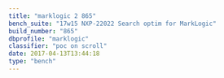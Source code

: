 ```yaml
---
title: "marklogic 2 865"
bench_suite: "17w15 NXP-22022 Search optim for MarkLogic"
build_number: "865"
dbprofile: "marklogic"
classifier: "poc on scroll"
date: 2017-04-13T13:44:18
type: "bench"
---
```

